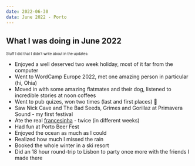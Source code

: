 ```yaml
---
date: 2022-06-30
data: June 2022 - Porto
---
```


## What I was doing in June 2022

<sub><sup>Stuff I did that I didn't write about in the updates:</sup></sub>
- Enjoyed a well deserved two week holiday, most of it far from the computer
- Went to WordCamp Europe 2022, met one amazing person in particular (hi, Ohia)
- Moved in with some amazing flatmates and their dog, listened to incredible stories at noon coffees
- Went to pub quizes, won two times (last and first places) 🍻
- Saw Nick Cave and The Bad Seeds, Grimes and Gorillaz at Primavera Sound - my first festival
- Ate the real [francesinha](https://en.wikipedia.org/wiki/Francesinha) - twice (in different weeks)
- Had fun at Porto Beer Fest
- Enjoyed the ocean as much as I could
- Realized how much I missed the rain
- Booked the whole winter in a ski resort
- Did an 18 hour round-trip to Lisbon to party once more with the friends I made there
